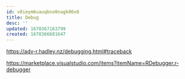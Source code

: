 ```yaml
---
id: v8ieym6uauqbno0nagk00x6
title: Debug
desc: ''
updated: 1670367163799
created: 1670366681647
---
```


https://adv-r.hadley.nz/debugging.html#traceback

https://marketplace.visualstudio.com/items?itemName=RDebugger.r-debugger
